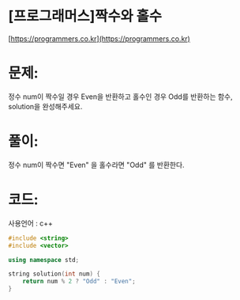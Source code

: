# [프로그래머스]짝수와 홀수

[https://programmers.co.kr](https://programmers.co.kr)

# 문제:

정수 num이 짝수일 경우 Even을 반환하고 홀수인 경우 Odd를 반환하는 함수, solution을 완성해주세요.



# 풀이:

정수 num이 짝수면 "Even" 을 홀수라면 "Odd" 를 반환한다.



# **코드:**
사용언어 : c++
```c++
#include <string>
#include <vector>

using namespace std;

string solution(int num) {
    return num % 2 ? "Odd" : "Even";
}
```

